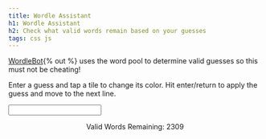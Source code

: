```yaml
---
title: Wordle Assistant
h1: Wordle Assistant
h2: Check what valid words remain based on your guesses
tags: css js
---
```

[WordleBot](https://www.nytimes.com/interactive/2022/upshot/wordle-bot.html){% out %} uses the word pool to determine valid guesses so this must not be cheating!

Enter a guess and tap a tile to change its color. Hit enter/return to apply the guess and move to the next line.

<div class="grid">
  <div class="tile" data-guess-status="1"></div>
  <div class="tile" data-guess-status="1"></div>
  <div class="tile" data-guess-status="1"></div>
  <div class="tile" data-guess-status="1"></div>
  <div class="tile" data-guess-status="1"></div>
  <div class="tile"></div>
  <div class="tile"></div>
  <div class="tile"></div>
  <div class="tile"></div>
  <div class="tile"></div>
  <div class="tile"></div>
  <div class="tile"></div>
  <div class="tile"></div>
  <div class="tile"></div>
  <div class="tile"></div>
  <div class="tile"></div>
  <div class="tile"></div>
  <div class="tile"></div>
  <div class="tile"></div>
  <div class="tile"></div>
  <div class="tile"></div>
  <div class="tile"></div>
  <div class="tile"></div>
  <div class="tile"></div>
  <div class="tile"></div>
</div>

<input type="text" class="dummy" id="dummy">

<p id="remaining" style="text-align: center;">Valid Words Remaining: 2309</p>
<div class="word-list" id="word-list"></div>